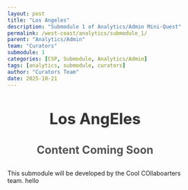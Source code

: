 ```yaml
---
layout: post
title: "Los Angeles"
description: "Submodule 1 of Analytics/Admin Mini-Quest"
permalink: /west-coast/analytics/submodule_1/
parent: "Analytics/Admin"
team: "Curators"
submodule: 1
categories: [CSP, Submodule, Analytics/Admin]
tags: [analytics, submodule, curators]
author: "Curators Team"
date: 2025-10-21
---
```


# Los AngEles 

## Content Coming Soon
This submodule will be developed by the Cool COllaboarters team. hello
<!DOCTYPE html>
<html lang="en">
<head>
    <meta charset="UTF-8">
    <meta name="viewport" content="width=device-width, initial-scale=1.0">
    <title>LA Adventure</title>
    <style>
        * {
            margin: 0;
            padding: 0;
            box-sizing: border-box;
        }

        body {
            font-family: 'Arial', sans-serif;
            background: linear-gradient(135deg, #667eea 0%, #764ba2 100%);
            min-height: 100vh;
            display: flex;
            justify-content: center;
            align-items: center;
            overflow: hidden;
        }

        .game-container {
            width: 90%;
            max-width: 900px;
            background: rgba(255, 255, 255, 0.95);
            border-radius: 20px;
            box-shadow: 0 20px 60px rgba(0, 0, 0, 0.3);
            overflow: hidden;
            position: relative;
        }

        .screen {
            display: none;
            padding: 40px;
            min-height: 500px;
        }

        .screen.active {
            display: block;
            animation: fadeIn 0.5s ease-in;
        }

        @keyframes fadeIn {
            from { opacity: 0; transform: translateY(20px); }
            to { opacity: 1; transform: translateY(0); }
        }

        h1 {
            color: #333;
            text-align: center;
            margin-bottom: 20px;
            font-size: 2.5em;
            text-shadow: 2px 2px 4px rgba(0,0,0,0.1);
        }

        h2 {
            color: #555;
            text-align: center;
            margin-bottom: 30px;
            font-size: 1.8em;
        }

        .description {
            text-align: center;
            margin-bottom: 40px;
            font-size: 1.2em;
            color: #666;
            line-height: 1.6;
        }

        .options {
            display: flex;
            flex-direction: column;
            gap: 20px;
            max-width: 600px;
            margin: 0 auto;
        }

        .option-btn {
            background: linear-gradient(135deg, #667eea 0%, #764ba2 100%);
            color: white;
            border: none;
            padding: 20px 30px;
            font-size: 1.2em;
            border-radius: 15px;
            cursor: pointer;
            transition: all 0.3s ease;
            box-shadow: 0 5px 15px rgba(0, 0, 0, 0.2);
        }

        .option-btn:hover {
            transform: translateY(-3px);
            box-shadow: 0 8px 20px rgba(0, 0, 0, 0.3);
        }

        /* Travel Animation - Simple */
        .travel-animation {
            display: none;
            position: fixed;
            top: 0;
            left: 0;
            width: 100%;
            height: 100%;
            background: linear-gradient(to bottom, #87CEEB 0%, #98D8C8 100%);
            z-index: 1000;
            justify-content: center;
            align-items: center;
        }

        .travel-animation.active {
            display: flex;
        }

        .simple-car {
            width: 80px;
            height: 40px;
            background: #ff2222;
            border-radius: 10px;
            position: relative;
            animation: carShake 0.3s ease-in-out infinite;
            box-shadow: 0 10px 20px rgba(0,0,0,0.3);
        }

        @keyframes carShake {
            0%, 100% { transform: translateX(-2px); }
            50% { transform: translateX(2px); }
        }

        .simple-car::before {
            content: '';
            position: absolute;
            width: 35px;
            height: 25px;
            background: #6dd5ed;
            border-radius: 5px;
            top: -15px;
            left: 10px;
        }

        .simple-wheel {
            width: 18px;
            height: 18px;
            background: #333;
            border-radius: 50%;
            position: absolute;
            bottom: -5px;
            animation: wheelRotate 0.5s linear infinite;
        }

        .simple-wheel:first-of-type { left: 5px; }
        .simple-wheel:last-of-type { right: 5px; }

        @keyframes wheelRotate {
            from { transform: rotate(0deg); }
            to { transform: rotate(360deg); }
        }

        .road-lines-simple {
            position: absolute;
            bottom: 45%;
            width: 100%;
            height: 8px;
            background: repeating-linear-gradient(
                to right,
                white 0px,
                white 40px,
                transparent 40px,
                transparent 80px
            );
            animation: lineMove 1s linear infinite;
        }

        @keyframes lineMove {
            from { transform: translateX(-80px); }
            to { transform: translateX(0); }
        }

        .travel-text {
            position: absolute;
            bottom: 50px;
            left: 50%;
            transform: translateX(-50%);
            font-size: 2em;
            color: white;
            text-shadow: 3px 3px 6px rgba(0,0,0,0.5);
            animation: pulse 1.5s ease-in-out infinite;
            font-weight: bold;
        }

        @keyframes pulse {
            0%, 100% { opacity: 1; }
            50% { opacity: 0.7; }
        }

        /* Location Animation Container */
        .location-animation {
            width: 100%;
            height: 400px;
            position: relative;
            margin: 20px 0;
            border-radius: 15px;
            overflow: hidden;
            box-shadow: 0 10px 30px rgba(0,0,0,0.3);
        }

        /* Hollywood Walk of Fame */
        .hollywood-scene {
            width: 100%;
            height: 100%;
            background: linear-gradient(to bottom, #87CEEB 0%, #B0D4E3 100%);
            position: relative;
            overflow: hidden;
        }

        /* Many store buildings */
        .store {
            position: absolute;
            bottom: 120px;
            width: 90px;
            height: 180px;
            background: linear-gradient(to bottom, #FF6B9D 0%, #C44569 100%);
            border: 4px solid #922B3E;
            border-radius: 5px 5px 0 0;
            box-shadow: 0 5px 15px rgba(0,0,0,0.3);
        }

        .store:nth-child(11) { 
            left: 2%; 
            background: linear-gradient(to bottom, #4ECDC4 0%, #44A09D 100%); 
            border-color: #2E7D7B;
            height: 160px;
        }
        .store:nth-child(12) { 
            left: 13%; 
            background: linear-gradient(to bottom, #FFD93D 0%, #FFC107 100%); 
            border-color: #E6A806;
            height: 200px;
        }
        .store:nth-child(13) { 
            left: 24%; 
            background: linear-gradient(to bottom, #A8E6CF 0%, #7BC8A4 100%); 
            border-color: #5FA883;
            height: 170px;
        }
        .store:nth-child(14) { 
            left: 35%; 
            background: linear-gradient(to bottom, #FF8C94 0%, #E65A63 100%); 
            border-color: #C24047;
            height: 190px;
        }
        .store:nth-child(15) { 
            left: 46%; 
            background: linear-gradient(to bottom, #B19CD9 0%, #9370DB 100%); 
            border-color: #6A4C93;
            height: 175px;
        }
        .store:nth-child(16) { 
            left: 57%; 
            background: linear-gradient(to bottom, #FFB347 0%, #FF8C42 100%); 
            border-color: #CC6F35;
            height: 185px;
        }
        .store:nth-child(17) { 
            left: 68%; 
            background: linear-gradient(to bottom, #77DD77 0%, #58B368 100%); 
            border-color: #3E8E51;
            height: 165px;
        }
        .store:nth-child(18) { 
            right: 13%; 
            background: linear-gradient(to bottom, #AEC6CF 0%, #87A9C4 100%); 
            border-color: #5E7D96;
            height: 195px;
        }
        .store:nth-child(19) { 
            right: 2%; 
            background: linear-gradient(to bottom, #F49AC2 0%, #E57AA8 100%); 
            border-color: #B85F85;
            height: 180px;
        }

        .store-window {
            width: 35px;
            height: 40px;
            background: linear-gradient(135deg, #87CEEB 0%, #4682B4 100%);
            border: 3px solid #2E5F8A;
            border-radius: 5px;
            position: absolute;
            top: 30px;
            left: 50%;
            transform: translateX(-50%);
            box-shadow: inset 0 2px 8px rgba(255,255,255,0.5);
        }

        .store-door {
            width: 30px;
            height: 50px;
            background: linear-gradient(to bottom, #8B4513 0%, #654321 100%);
            border: 3px solid #4A2511;
            border-radius: 5px 5px 0 0;
            position: absolute;
            bottom: 0;
            left: 50%;
            transform: translateX(-50%);
        }

        .store-awning {
            width: 110px;
            height: 20px;
            background: repeating-linear-gradient(
                90deg,
                #FF6B6B 0px,
                #FF6B6B 20px,
                #FFF 20px,
                #FFF 40px
            );
            position: absolute;
            top: -5px;
            left: -5px;
            border-radius: 0 0 10px 10px;
            box-shadow: 0 3px 8px rgba(0,0,0,0.3);
        }

        .sidewalk-cartoon {
            position: absolute;
            bottom: 0;
            width: 100%;
            height: 120px;
            background: linear-gradient(to bottom, #D2B48C 0%, #A0826D 100%);
            border-top: 4px solid #8B7355;
        }

        .star-cartoon {
            position: absolute;
            width: 60px;
            height: 60px;
            background: linear-gradient(135deg, #FFD700 0%, #FFA500 100%);
            clip-path: polygon(50% 0%, 61% 35%, 98% 35%, 68% 57%, 79% 91%, 50% 70%, 21% 91%, 32% 57%, 2% 35%, 39% 35%);
            bottom: 30px;
            animation: slideStars 10s linear infinite;
            filter: drop-shadow(0 0 10px rgba(255,215,0,0.6));
        }

        .star-cartoon:nth-child(1) { left: -100px; animation-delay: 0s; }
        .star-cartoon:nth-child(2) { left: -100px; animation-delay: 2.5s; }
        .star-cartoon:nth-child(3) { left: -100px; animation-delay: 5s; }
        .star-cartoon:nth-child(4) { left: -100px; animation-delay: 7.5s; }

        @keyframes slideStars {
            0% { transform: translateX(0); }
            100% { transform: translateX(1100px); }
        }

        .celebrity {
            position: absolute;
            bottom: 120px;
            width: 40px;
            height: 90px;
            animation: walkPeople 8s linear infinite;
        }

        .celebrity:nth-child(1) { left: -50px; animation-delay: 0s; }
        .celebrity:nth-child(2) { left: -50px; animation-delay: 2s; }

        @keyframes walkPeople {
            0% { left: -50px; }
            100% { left: 110%; }
        }

        .celebrity-head {
            width: 35px;
            height: 35px;
            background: linear-gradient(135deg, #FFE0BD 0%, #FFCBA4 100%);
            border-radius: 50%;
            margin: 0 auto;
            border: 3px solid #CC9966;
        }

        .celebrity:nth-child(2) .celebrity-head {
            background: linear-gradient(135deg, #8B4513 0%, #654321 100%);
            border-color: #4A2511;
        }

        .celebrity-body {
            width: 40px;
            height: 30px;
            background: linear-gradient(135deg, #4A90E2 0%, #357ABD 100%);
            margin: 3px auto;
            border-radius: 8px;
            border: 3px solid #2E5F8A;
        }

        .celebrity:nth-child(2) .celebrity-body {
            background: linear-gradient(135deg, #E74C3C 0%, #C0392B 100%);
            border-color: #922B21;
        }

        .celebrity-legs {
            width: 12px;
            height: 25px;
            background: #2C3E50;
            position: absolute;
            bottom: 0;
            border-radius: 3px;
            border: 2px solid #000;
        }

        .celebrity-legs.left { left: 12px; }
        .celebrity-legs.right { right: 12px; }

        .paparazzi {
            position: absolute;
            bottom: 120px;
            width: 35px;
            height: 75px;
            animation: walkPaparazzi 12s linear infinite;
        }

        .paparazzi:nth-child(6) { left: -50px; animation-delay: 4s; }
        .paparazzi:nth-child(7) { left: -50px; animation-delay: 7s; }

        @keyframes walkPaparazzi {
            0% { left: -50px; }
            100% { left: 110%; }
        }

        .camera-flash {
            position: absolute;
            width: 20px;
            height: 20px;
            background: #FFD700;
            border-radius: 50%;
            top: 30px;
            left: 50%;
            transform: translateX(-50%);
            animation: flashBurst 1.5s ease-in-out infinite;
            box-shadow: 0 0 20px #FFD700;
        }

        .paparazzi:nth-child(7) .camera-flash {
            animation-delay: 0.5s;
        }

        @keyframes flashBurst {
            0%, 90%, 100% { opacity: 0; transform: translateX(-50%) scale(0); }
            95% { opacity: 1; transform: translateX(-50%) scale(2); }
        }

        .paparazzi-head {
            width: 28px;
            height: 28px;
            background: #FFE0BD;
            border-radius: 50%;
            margin: 0 auto;
            border: 3px solid #CC9966;
        }

        .paparazzi-body {
            width: 32px;
            height: 28px;
            background: #333;
            margin: 2px auto;
            border-radius: 6px;
            border: 2px solid #000;
        }

        .crowd-member {
            position: absolute;
            bottom: 120px;
            width: 35px;
            height: 75px;
            animation: walkCrowd 10s linear infinite;
        }

        .crowd-member:nth-child(3) { left: -50px; animation-delay: 1s; }
        .crowd-member:nth-child(4) { left: -50px; animation-delay: 3.5s; }
        .crowd-member:nth-child(5) { left: -50px; animation-delay: 5.5s; }

        @keyframes walkCrowd {
            0% { left: -50px; }
            100% { left: 110%; }
        }

        .crowd-head {
            width: 28px;
            height: 28px;
            background: #FFE0BD;
            border-radius: 50%;
            margin: 0 auto;
            border: 3px solid #CC9966;
        }

        .crowd-body {
            width: 35px;
            height: 32px;
            border-radius: 6px;
            border: 3px solid;
            margin: 2px auto;
        }

        .crowd-member:nth-child(3) .crowd-body { background: #3498DB; border-color: #2980B9; }
        .crowd-member:nth-child(4) .crowd-body { background: #2ECC71; border-color: #27AE60; }
        .crowd-member:nth-child(5) .crowd-body { background: #F39C12; border-color: #E67E22; }

        /* Griffith Observatory */
        .griffith-scene {
            width: 100%;
            height: 100%;
            background: linear-gradient(to bottom, #0f0c29 0%, #302b63 50%, #24243e 100%);
            position: relative;
            overflow: hidden;
        }

        .planet {
            position: absolute;
            border-radius: 50%;
            animation: rotatePlanet 20s linear infinite;
        }

        .planet.mars {
            width: 50px;
            height: 50px;
            background: radial-gradient(circle at 30% 30%, #FF6B4A, #CD5C3A);
            top: 15%;
            left: 10%;
            box-shadow: 0 0 30px rgba(255,107,74,0.6);
        }

        .planet.jupiter {
            width: 70px;
            height: 70px;
            background: radial-gradient(circle at 30% 30%, #FFA726, #FF8A50);
            top: 50%;
            right: 10%;
            box-shadow: 0 0 40px rgba(255,167,38,0.6);
            animation-duration: 25s;
        }

        @keyframes rotatePlanet {
            0% { transform: rotate(0deg); }
            100% { transform: rotate(360deg); }
        }

        .moon {
            position: absolute;
            width: 60px;
            height: 60px;
            background: linear-gradient(135deg, #FFF5E1 0%, #FFE4B5 100%);
            border-radius: 50%;
            top: 25%;
            right: 15%;
            box-shadow: 0 0 40px rgba(255,245,225,0.8);
            animation: floatMoon 8s ease-in-out infinite;
        }

        @keyframes floatMoon {
            0%, 100% { transform: translateY(0); }
            50% { transform: translateY(-20px); }
        }

        .comet {
            position: absolute;
            width: 8px;
            height: 8px;
            background: white;
            border-radius: 50%;
            animation: cometFly 6s linear infinite;
            box-shadow: 0 0 10px white;
        }

        .comet::after {
            content: '';
            position: absolute;
            width: 80px;
            height: 2px;
            background: linear-gradient(to right, white, transparent);
            right: 8px;
            top: 3px;
        }

        .comet:nth-child(1) { top: 20%; animation-delay: 0s; }
        .comet:nth-child(2) { top: 40%; animation-delay: 2s; }
        .comet:nth-child(3) { top: 60%; animation-delay: 4s; }

        @keyframes cometFly {
            0% { left: -100px; opacity: 0; }
            10% { opacity: 1; }
            90% { opacity: 1; }
            100% { left: 110%; opacity: 0; }
        }

        .spaceship {
            position: absolute;
            width: 40px;
            height: 20px;
            background: linear-gradient(135deg, #C0C0C0, #808080);
            border-radius: 50% 50% 0 0;
            animation: spaceshipFly 8s ease-in-out infinite;
            box-shadow: 0 5px 15px rgba(192,192,192,0.5);
        }

        .spaceship::before {
            content: '';
            position: absolute;
            width: 0;
            height: 0;
            border-left: 10px solid transparent;
            border-right: 10px solid transparent;
            border-bottom: 15px solid #FF6B4A;
            bottom: -10px;
            left: 50%;
            transform: translateX(-50%);
            filter: blur(2px);
            opacity: 0.8;
        }

        .spaceship:nth-child(4) { bottom: 150px; left: 20%; animation-delay: 0s; }
        .spaceship:nth-child(5) { bottom: 180px; right: 25%; animation-delay: 3s; }

        @keyframes spaceshipFly {
            0%, 100% { transform: translateY(0) translateX(0); }
            25% { transform: translateY(-100px) translateX(50px); }
            50% { transform: translateY(-150px) translateX(100px); }
            75% { transform: translateY(-100px) translateX(50px); }
        }

        .observatory-cartoon {
            position: absolute;
            bottom: 80px;
            left: 50%;
            transform: translateX(-50%);
            width: 220px;
            height: 120px;
        }

        .observatory-dome-cartoon {
            width: 90px;
            height: 70px;
            background: linear-gradient(to bottom, #E8E8E8 0%, #C0C0C0 100%);
            border-radius: 50% 50% 0 0;
            position: absolute;
            top: 0;
            left: 50%;
            transform: translateX(-50%);
            border: 4px solid #999;
        }

        .observatory-base-cartoon {
            width: 170px;
            height: 60px;
            background: linear-gradient(to bottom, #D3D3D3 0%, #A9A9A9 100%);
            position: absolute;
            bottom: 0;
            left: 50%;
            transform: translateX(-50%);
            border: 4px solid #808080;
            border-radius: 5px;
        }

        .telescope-cartoon {
            width: 35px;
            height: 18px;
            background: #4A4A4A;
            position: absolute;
            top: 25px;
            left: 50%;
            transform-origin: left center;
            animation: telescopeMove 4s ease-in-out infinite;
            border: 2px solid #1a1a1a;
            border-radius: 4px;
        }

        @keyframes telescopeMove {
            0%, 100% { transform: translateX(-50%) rotate(-25deg); }
            50% { transform: translateX(-50%) rotate(25deg); }
        }

        .star-twinkle {
            position: absolute;
            width: 3px;
            height: 3px;
            background: white;
            border-radius: 50%;
            animation: twinkle 2s ease-in-out infinite;
            box-shadow: 0 0 8px rgba(255,255,255,0.8);
        }

        .star-twinkle:nth-child(6) { top: 10%; left: 12%; animation-delay: 0s; }
        .star-twinkle:nth-child(7) { top: 18%; left: 48%; animation-delay: 0.5s; }
        .star-twinkle:nth-child(8) { top: 35%; left: 70%; animation-delay: 1s; }
        .star-twinkle:nth-child(9) { top: 55%; left: 20%; animation-delay: 1.5s; }
        .star-twinkle:nth-child(10) { top: 28%; left: 82%; animation-delay: 2s; }

        @keyframes twinkle {
            0%, 100% { opacity: 0.3; transform: scale(1); }
            50% { opacity: 1; transform: scale(2.5); }
        }

        /* Universal Studios */
        .universal-scene {
            width: 100%;
            height: 100%;
            background: linear-gradient(to bottom, #87CEEB 0%, #98D8C8 50%, #B0E0E6 100%);
            position: relative;
            overflow: hidden;
        }

        /* Actual roller coaster structure */
        .roller-coaster {
            position: absolute;
            bottom: 100px;
            left: 10%;
            width: 300px;
            height: 200px;
        }

        .coaster-hill {
            position: absolute;
            width: 0;
            height: 0;
            border-left: 80px solid transparent;
            border-right: 80px solid transparent;
            border-bottom: 140px solid #8B4513;
            left: 0;
            bottom: 0;
        }

        .coaster-track-line {
            position: absolute;
            height: 6px;
            background: #555;
            border-radius: 3px;
            box-shadow: 0 2px 5px rgba(0,0,0,0.3);
        }

        .coaster-track-line:nth-child(2) {
            width: 100px;
            bottom: 140px;
            left: 20px;
            transform: rotate(-45deg);
            transform-origin: left bottom;
        }

        .coaster-track-line:nth-child(3) {
            width: 100px;
            bottom: 140px;
            left: 110px;
            transform: rotate(45deg);
            transform-origin: left bottom;
        }

        .coaster-track-line:nth-child(4) {
            width: 120px;
            bottom: 60px;
            left: 180px;
        }

        /* Roller coaster cart */
        .coaster-cart {
            position: absolute;
            width: 50px;
            height: 35px;
            background: linear-gradient(135deg, #E74C3C 0%, #C0392B 100%);
            border-radius: 8px;
            border: 3px solid #922B21;
            animation: cartRide 6s ease-in-out infinite;
            box-shadow: 0 5px 15px rgba(0,0,0,0.4);
        }

        @keyframes cartRide {
            0% { left: 20px; bottom: 0px; transform: rotate(0deg); }
            25% { left: 80px; bottom: 120px; transform: rotate(-25deg); }
            50% { left: 140px; bottom: 140px; transform: rotate(0deg); }
            75% { left: 200px; bottom: 80px; transform: rotate(25deg); }
            100% { left: 260px; bottom: 60px; transform: rotate(0deg); }
        }

        .cart-person {
            width: 20px;
            height: 25px;
            background: #4A90E2;
            position: absolute;
            top: -22px;
            left: 15px;
            border-radius: 50% 50% 0 0;
            border: 2px solid #2E5F8A;
        }

        .cart-person::before {
            content: '';
            width: 15px;
            height: 15px;
            background: #FFE0BD;
            border-radius: 50%;
            position: absolute;
            top: -13px;
            left: 50%;
            transform: translateX(-50%);
            border: 2px solid #CC9966;
        }

        /* Second roller coaster in background */
        .roller-coaster-bg {
            position: absolute;
            bottom: 130px;
            right: 5%;
            width: 250px;
            height: 150px;
            opacity: 0.7;
        }

        .loop-track {
            width: 120px;
            height: 120px;
            border: 5px solid #666;
            border-radius: 50%;
            position: absolute;
            left: 50%;
            transform: translateX(-50%);
            bottom: 20px;
        }

        .loop-support {
            width: 8px;
            height: 80px;
            background: #8B4513;
            position: absolute;
            bottom: 0;
        }

        .loop-support:nth-child(2) { left: 40px; }
        .loop-support:nth-child(3) { right: 40px; }

        .gate-cartoon {
            position: absolute;
            bottom: 100px;
            left: 50%;
            transform: translateX(-50%);
            width: 200px;
            height: 180px;
            border: 6px solid #FFD700;
            border-radius: 20px;
            background: linear-gradient(135deg, rgba(255,215,0,0.2) 0%, rgba(255,165,0,0.2) 100%);
        }

        .gate-cartoon::before {
            content: 'UNIVERSAL';
            position: absolute;
            top: 20px;
            left: 50%;
            transform: translateX(-50%);
            color: #FFD700;
            font-size: 22px;
            font-weight: bold;
            letter-spacing: 3px;
            text-shadow: 3px 3px 6px rgba(0,0,0,0.5);
        }

        .wizard-broom {
            position: absolute;
            width: 50px;
            height: 60px;
            animation: broomFly 6s ease-in-out infinite;
        }

        @keyframes broomFly {
            0% { left: -60px; top: 60px; transform: rotate(-10deg); }
            25% { left: 25%; top: 30px; transform: rotate(5deg); }
            50% { left: 50%; top: 50px; transform: rotate(-15deg); }
            75% { left: 75%; top: 20px; transform: rotate(10deg); }
            100% { left: 110%; top: 40px; transform: rotate(-5deg); }
        }

        .wizard-head {
            width: 20px;
            height: 20px;
            background: #FFE0BD;
            border-radius: 50%;
            margin: 0 auto;
            border: 2px solid #CC9966;
            position: relative;
        }

        .wizard-head::before {
            content: '';
            position: absolute;
            width: 15px;
            height: 8px;
            background: #2C3E50;
            top: -5px;
            left: 50%;
            transform: translateX(-50%);
            border-radius: 50% 50% 0 0;
        }

        .wizard-body {
            width: 25px;
            height: 20px;
            background: #8B0000;
            margin: 2px auto;
            border-radius: 5px;
            border: 2px solid #660000;
        }

        .broom-stick {
            width: 40px;
            height: 4px;
            background: #8B4513;
            position: absolute;
            bottom: 15px;
            left: 50%;
            transform: translateX(-50%);
            border-radius: 2px;
        }

        .broom-bristles {
            width: 15px;
            height: 12px;
            background: #DAA520;
            position: absolute;
            bottom: 12px;
            right: 0;
            border-radius: 0 5px 5px 0;
        }

        .race-car {
            position: absolute;
            width: 60px;
            height: 30px;
            background: linear-gradient(135deg, #2C3E50 0%, #000 100%);
            border-radius: 8px;
            animation: raceCar 5s linear infinite;
            border: 3px solid #555;
            animation-delay: 2s;
        }

        @keyframes raceCar {
            0% { left: -70px; top: 150px; }
            100% { left: 110%; top: 150px; }
        }

        .simpsons-char {
            position: absolute;
            width: 35px;
            height: 70px;
            animation: simpsonsWalk 7s linear infinite;
            bottom: 100px;
            animation-delay: 1s;
        }

        @keyframes simpsonsWalk {
            0% { left: -50px; }
            100% { left: 110%; }
        }

        .simpsons-head {
            width: 30px;
            height: 30px;
            background: #FFD700;
            border-radius: 50%;
            margin: 0 auto;
            border: 3px solid #FFA500;
        }

        .simpsons-body {
            width: 35px;
            height: 25px;
            background: #FF6B6B;
            margin: 2px auto;
            border-radius: 6px;
            border: 2px solid #CC4444;
        }

        .firework-cartoon {
            position: absolute;
            width: 6px;
            height: 6px;
            background: #FFD700;
            border-radius: 50%;
            animation: explode 2s ease-out infinite;
        }

        .firework-cartoon:nth-child(5) { top: 12%; left: 18%; animation-delay: 0s; }
        .firework-cartoon:nth-child(6) { top: 20%; left: 65%; animation-delay: 0.7s; }
        .firework-cartoon:nth-child(7) { top: 28%; left: 45%; animation-delay: 1.4s; }

        @keyframes explode {
            0% { 
                transform: scale(1); 
                opacity: 1;
                box-shadow: 0 0 0 0 #FFD700;
            }
            50% {
                transform: scale(4);
                opacity: 1;
                box-shadow: 0 0 30px 15px #FFD700, 20px 20px 35px 10px #FF6B6B;
            }
            100% { 
                transform: scale(1); 
                opacity: 0;
            }
        }

        .back-btn {
            background: #333;
            color: white;
            border: none;
            padding: 15px 40px;
            font-size: 1.1em;
            border-radius: 10px;
            cursor: pointer;
            margin-top: 30px;
            transition: all 0.3s ease;
            display: block;
            margin-left: auto;
            margin-right: auto;
        }

        .back-btn:hover {
            background: #555;
            transform: translateY(-2px);
        }

        @media (max-width: 768px) {
            h1 { font-size: 2em; }
            h2 { font-size: 1.4em; }
            .option-btn { font-size: 1em; padding: 15px 20px; }
            .location-animation { height: 300px; }
        }
    </style>
</head>
<body>
    <div class="game-container">
        <!-- Start Screen -->
        <div id="start-screen" class="screen active">
            <h1>🌴 LA Adventure 🌴</h1>
            <p class="description">
                Welcome to Los Angeles! Choose your destination and experience the magic of LA!
            </p>
            <div class="options">
                <button class="option-btn" onclick="travelTo('hollywood')">
                    ⭐ Hollywood Walk of Fame
                </button>
                <button class="option-btn" onclick="travelTo('griffith')">
                    🔭 Griffith Observatory
                </button>
                <button class="option-btn" onclick="travelTo('universal')">
                    🎬 Universal Studios Hollywood
                </button>
            </div>
        </div>

        <!-- Hollywood Walk of Fame -->
        <div id="hollywood-screen" class="screen">
            <h2>⭐ Hollywood Walk of Fame ⭐</h2>
            <div class="location-animation">
                <div class="hollywood-scene">
                    <div class="sidewalk-cartoon">
                        <div class="star-cartoon"></div>
                        <div class="star-cartoon"></div>
                        <div class="star-cartoon"></div>
                        <div class="star-cartoon"></div>
                    </div>
                    <div class="celebrity">
                        <div class="celebrity-head"></div>
                        <div class="celebrity-body"></div>
                        <div class="celebrity-legs left"></div>
                        <div class="celebrity-legs right"></div>
                    </div>
                    <div class="paparazzi">
                        <div class="camera-flash"></div>
                        <div class="paparazzi-head"></div>
                        <div class="paparazzi-body"></div>
                    </div>
                    <div class="crowd-member">
                        <div class="crowd-head"></div>
                        <div class="crowd-body"></div>
                    </div>
                    <div class="crowd-member">
                        <div class="crowd-head"></div>
                        <div class="crowd-body"></div>
                    </div>
                </div>
            </div>
            <p class="description">
                Famous celebrities walk the boulevard while paparazzi flash their cameras and crowds cheer!
            </p>
            <button class="back-btn" onclick="goBack()">Explore Another Location</button>
        </div>

        <!-- Griffith Observatory -->
        <div id="griffith-screen" class="screen">
            <h2>🔭 Griffith Observatory 🔭</h2>
            <div class="location-animation">
                <div class="griffith-scene">
                    <div class="comet"></div>
                    <div class="comet"></div>
                    <div class="comet"></div>
                    <div class="spaceship"></div>
                    <div class="spaceship"></div>
                    <div class="star-twinkle"></div>
                    <div class="star-twinkle"></div>
                    <div class="star-twinkle"></div>
                    <div class="star-twinkle"></div>
                    <div class="star-twinkle"></div>
                    <div class="planet mars"></div>
                    <div class="planet jupiter"></div>
                    <div class="moon"></div>
                    <div class="observatory-cartoon">
                        <div class="observatory-dome-cartoon"></div>
                        <div class="telescope-cartoon"></div>
                        <div class="observatory-base-cartoon"></div>
                    </div>
                </div>
            </div>
            <p class="description">
                Watch comets streak across the sky, spaceships launch into space, and planets slowly rotate!
            </p>
            <button class="back-btn" onclick="goBack()">Explore Another Location</button>
        </div>

        <!-- Universal Studios -->
        <div id="universal-screen" class="screen">
            <h2>🎬 Universal Studios Hollywood 🎬</h2>
            <div class="location-animation">
                <div class="universal-scene">
                    <div class="roller-coaster">
                        <div class="coaster-hill"></div>
                        <div class="coaster-track-line"></div>
                        <div class="coaster-track-line"></div>
                        <div class="coaster-track-line"></div>
                        <div class="coaster-cart">
                            <div class="cart-person"></div>
                        </div>
                    </div>
                    <div class="roller-coaster-bg">
                        <div class="loop-support"></div>
                        <div class="loop-support"></div>
                        <div class="loop-track"></div>
                    </div>
                    <div class="wizard-broom">
                        <div class="wizard-head"></div>
                        <div class="wizard-body"></div>
                        <div class="broom-stick">
                            <div class="broom-bristles"></div>
                        </div>
                    </div>
                    <div class="race-car"></div>
                    <div class="simpsons-char">
                        <div class="simpsons-head"></div>
                        <div class="simpsons-body"></div>
                    </div>
                    <div class="gate-cartoon"></div>
                    <div class="firework-cartoon"></div>
                    <div class="firework-cartoon"></div>
                    <div class="firework-cartoon"></div>
                </div>
            </div>
            <p class="description">
                Harry Potter flies on his broom, race cars speed by, Simpsons characters walk around, and fireworks explode!
            </p>
            <button class="back-btn" onclick="goBack()">Explore Another Location</button>
        </div>
    </div>

    <!-- Travel Animation -->
    <div id="travel-animation" class="travel-animation">
        <div class="road-lines-simple"></div>
        <div class="simple-car">
            <div class="simple-wheel"></div>
            <div class="simple-wheel"></div>
        </div>
        <div class="travel-text">Driving to your destination...</div>
    </div>

    <script>
        function travelTo(destination) {
            const travelAnim = document.getElementById('travel-animation');
            travelAnim.classList.add('active');
            
            document.getElementById('start-screen').classList.remove('active');
            
            setTimeout(() => {
                travelAnim.classList.remove('active');
                document.getElementById(destination + '-screen').classList.add('active');
            }, 3000);
        }

        function goBack() {
            document.querySelectorAll('.screen').forEach(screen => {
                screen.classList.remove('active');
            });
            
            document.getElementById('start-screen').classList.add('active');
        }
    </script>
</body>
</html>
                        <div class="paparazzi-body"></div>
                    </div>
                    <div class="paparazzi">
                        <div class="camera-flash"></div>
                        <div class="paparazzi-head"></div>